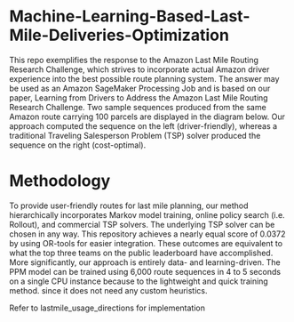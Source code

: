 # Machine-Learning-Based-Last-Mile-Deliveries-Optimization

This repo exemplifies the response to the Amazon Last Mile Routing Research Challenge, which strives to incorporate actual Amazon driver experience into the best possible route planning system. The answer may be used as an Amazon SageMaker Processing Job and is based on our paper, Learning from Drivers to Address the Amazon Last Mile Routing Research Challenge. Two sample sequences produced from the same Amazon route carrying 100 parcels are displayed in the diagram below. Our approach computed the sequence on the left (driver-friendly), whereas a traditional Traveling Salesperson Problem (TSP) solver produced the sequence on the right (cost-optimal).

# Methodology

To provide user-friendly routes for last mile planning, our method hierarchically incorporates Markov model training, online policy search (i.e. Rollout), and commercial TSP solvers. The underlying TSP solver can be chosen in any way. This repository achieves a nearly equal score of 0.0372 by using OR-tools for easier integration. These outcomes are equivalent to what the top three teams on the public leaderboard have accomplished. More significantly, our approach is entirely data- and learning-driven. The PPM model can be trained using 6,000 route sequences in 4 to 5 seconds on a single CPU instance because to the lightweight and quick training method. since it does not need any custom heuristics.

Refer to lastmile_usage_directions for implementation

